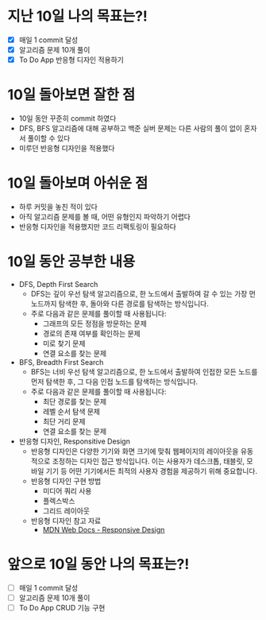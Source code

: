# 지난 10일 나의 목표는?!
- [x] 매일 1 commit 달성
- [x] 알고리즘 문제 10개 풀이
- [x] To Do App 반응형 디자인 적용하기

# 10일 돌아보면 잘한 점
- 10일 동안 꾸준히 commit 하였다
- DFS, BFS 알고리즘에 대해 공부하고 백준 실버 문제는 다른 사람의 풀이 없이 혼자서 풀이할 수 있다
- 미루던 반응형 디자인을 적용했다

# 10일 돌아보며 아쉬운 점
- 하루 커밋을 놓친 적이 있다
- 아직 알고리즘 문제를 볼 때, 어떤 유형인지 파악하기 어렵다
- 반응형 디자인을 적용했지만 코드 리팩토링이 필요하다

# 10일 동안 공부한 내용
- DFS, Depth First Search
  - DFS는 깊이 우선 탐색 알고리즘으로, 한 노드에서 출발하여 갈 수 있는 가장 먼 노드까지 탐색한 후, 돌아와 다른 경로를 탐색하는 방식입니다.
  - 주로 다음과 같은 문제를 풀이할 때 사용됩니다:
    - 그래프의 모든 정점을 방문하는 문제
    - 경로의 존재 여부를 확인하는 문제
    - 미로 찾기 문제
    - 연결 요소를 찾는 문제
- BFS, Breadth First Search
  - BFS는 너비 우선 탐색 알고리즘으로, 한 노드에서 출발하여 인접한 모든 노드를 먼저 탐색한 후, 그 다음 인접 노드를 탐색하는 방식입니다.
  - 주로 다음과 같은 문제를 풀이할 때 사용됩니다:
    - 최단 경로를 찾는 문제
    - 레벨 순서 탐색 문제
    - 최단 거리 문제
    - 연결 요소를 찾는 문제
- 반응형 디자인, Responsitive Design
  - 반응형 디자인은 다양한 기기와 화면 크기에 맞춰 웹페이지의 레이아웃을 유동적으로 조정하는 디자인 접근 방식입니다. 이는 사용자가 데스크톱, 태블릿, 모바일 기기 등 어떤 기기에서든 최적의 사용자 경험을 제공하기 위해 중요합니다.
  - 반응형 디자인 구현 방법
    - 미디어 쿼리 사용
    - 플렉스박스
    - 그리드 레이아웃
  - 반응형 디자인 참고 자료
    - [MDN Web Docs - Responsive Design](https://developer.mozilla.org/en-US/docs/Learn/CSS/CSS_layout/Responsive_Design)

# 앞으로 10일 동안 나의 목표는?!
- [ ] 매일 1 commit 달성
- [ ] 알고리즘 문제 10개 풀이
- [ ] To Do App CRUD 기능 구현
